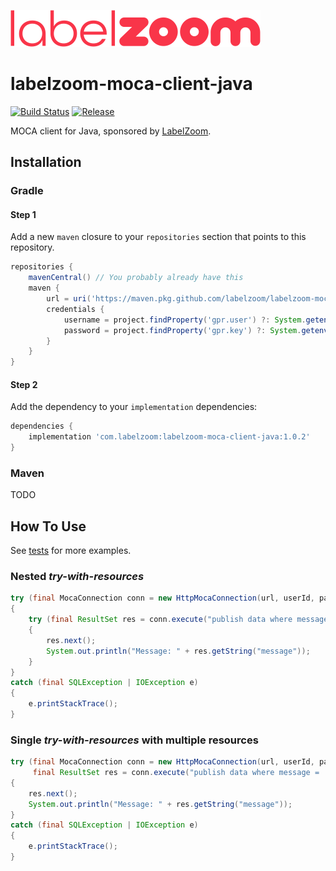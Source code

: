 ![LabelZoom Logo](docs/LabelZoom_Logo_f_400px.png)

# labelzoom-moca-client-java

[![Build Status](https://github.com/labelzoom/labelzoom-moca-client-java/actions/workflows/gradle-build.yml/badge.svg?branch=main)](https://github.com/labelzoom/labelzoom-moca-client-java/actions?query=branch%3Amain)
[![Release](https://img.shields.io/github/release/labelzoom/labelzoom-moca-client-java.svg?style=flat-square)](https://github.com/labelzoom/labelzoom-moca-client-java/releases)

MOCA client for Java, sponsored by [LabelZoom](https://www.labelzoom.net).

## Installation

### Gradle
#### Step 1
Add a new `maven` closure to your `repositories` section that points to this repository.
```groovy
repositories {
    mavenCentral() // You probably already have this
    maven {
        url = uri('https://maven.pkg.github.com/labelzoom/labelzoom-moca-client-java')
        credentials {
            username = project.findProperty('gpr.user') ?: System.getenv('GITHUB_ACTOR') // your GitHub username goes here
            password = project.findProperty('gpr.key') ?: System.getenv('GITHUB_TOKEN') // your GitHub PAT (Personal Access Token) goes here
        }
    }
}
```

#### Step 2
Add the dependency to your `implementation` dependencies:
```groovy
dependencies {
    implementation 'com.labelzoom:labelzoom-moca-client-java:1.0.2'
}
```

### Maven
TODO

## How To Use
See [tests](src/test) for more examples.

### Nested _try-with-resources_
```java
try (final MocaConnection conn = new HttpMocaConnection(url, userId, password))
{
    try (final ResultSet res = conn.execute("publish data where message = 'Hello World!'"))
    {
        res.next();
        System.out.println("Message: " + res.getString("message"));
    }
}
catch (final SQLException | IOException e)
{
    e.printStackTrace();
}
```

### Single _try-with-resources_ with multiple resources
```java
try (final MocaConnection conn = new HttpMocaConnection(url, userId, password);
     final ResultSet res = conn.execute("publish data where message = 'Hello World!'"))
{
    res.next();
    System.out.println("Message: " + res.getString("message"));
}
catch (final SQLException | IOException e)
{
    e.printStackTrace();
}
```
